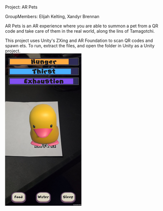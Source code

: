 Project: AR Pets

GroupMembers: Elijah Kelting, Xandyr Brennan

AR Pets is an AR experience where you are able to summon a pet from a QR code and take care of them in the real world, along the lins of Tamagotchi.

This project uses Unity's ZXing and AR Foundation to scan QR codes and spawn ets. To run, extract the files, and open the folder in Unity as a Unity project. 
<br>
<img src="https://github.com/Elispse/PRO385_ARPROJECT/blob/main/image0.jpg" width="250" height="500">

